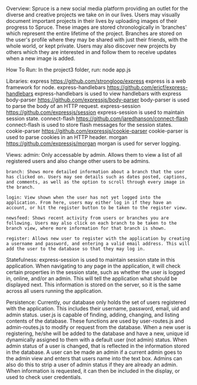 Overview:
	Spruce is a new social media platform providing an outlet for the diverse and creative projects we take on in our lives. Users may visually document important projects in their lives by uploading images of their progress to Spruce. These images are stored chronologically in 'branches' which represent the entire lifetime of the project. Branches are stored on the user's profile where they may be shared with just their friends, with the whole world, or kept private. Users may also discover new projects by others which they are interested in and follow them to receive updates when a new image is added.

How To Run:
	In the project3 folder, run:
	node app.js

Libraries:
	express https://github.com/strongloop/express
	express is a web framework for node.
	express-handlebars https://github.com/ericf/express-handlebars
	express-handlebars is used to view handlebars with express
	body-parser https://github.com/expressjs/body-parser
	body-parser is used to parse the body of an HTTP request.
	express-session https://github.com/expressjs/session
	express-session is used to maintain session state.
	connect-flash https://github.com/jaredhanson/connect-flash
	connect-flash is used to store flash messages for the session states.
	cookie-parser https://github.com/expressjs/cookie-parser
	cookie-parser is used to parse cookies in an HTTP header.
	morgan https://github.com/expressjs/morgan
	morgan is used for server logging.

Views:
	admin: Only accessable by admin. Allows them to view a list of all registered users and also change other users to be admins.

	branch: Shows more detailed information about a branch that the user has clicked on. Users may see details such as dates posted, captions, and comments, as well as the option to scroll through every image in the branch.

	login: View shown when the user has not yet logged into the application. From here, users may either log in if they have an account, or hit the register button to be taken to the register view.

	newsfeed: Shows recent activity from users or branches you are following. Users may also click on each branch to be taken to the branch view, where more information for that branch is shown.
	
	register: Allows new user to register with the application by creating a username and password, and entering a valid email address. This will add the user to the database so that they may log in.

Statefulness:
	express-session is used to maintain session state in this application. When navigating to any page in the application, it will check certain properties in the session state, such as whether the user is logged in, online, and/or an admin. This will tell the application what should be displayed next. This information is stored on the server, so it is the same across all users running the application.

Persistence:
	Currently, our database only holds the set of users registered with the application. This includes their username, password, email, uid and admin status. user.js is capable of finding, adding, changing, and listing contents of the database. These functions are used by user-routes.js and admin-routes.js to modify or request from the database. When a new user is registering, he/she will be added to the database and have a new, unique id dynamically assigned to them with a default user (not admin) status. When admin status of a user is changed, that is reflected in the information stored in the database. A user can be made an admin if a current admin goes to the admin view and enters that users name into the text box. Admins can also do this to strip a user of admin status if they are already an admin. When information is requested, it can then be included in the display, or used to check user credentials.

